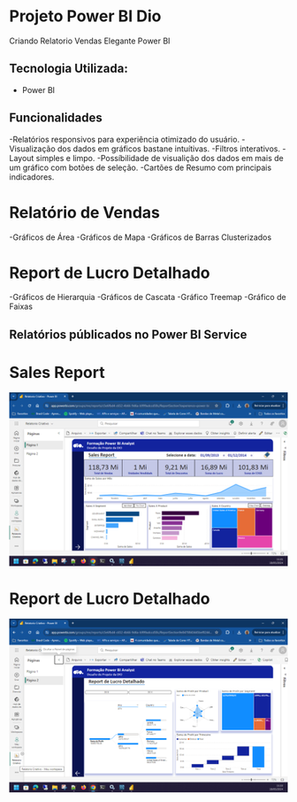 # Projeto Power BI Dio
Criando Relatorio Vendas Elegante Power BI

## Tecnologia Utilizada:
- Power BI

## Funcionalidades

-Relatórios responsivos para experiência otimizado do usuário. 
-Visualização dos dados em gráficos bastane intuítivas.
-Filtros interativos.
-Layout simples e limpo.
-Possíbilidade de visualição dos dados em mais de um gráfico com botões de seleção.
-Cartões de Resumo com principais indicadores.

# Relatório de Vendas
-Gráficos de Área
-Gráficos de Mapa
-Gráficos de Barras Clusterizados

# Report de Lucro Detalhado
-Gráficos de Hierarquia
-Gráficos de Cascata
-Gráfico Treemap
-Gráfico de Faixas

## Relatórios públicados no Power BI Service

# Sales Report
![Tabelas](https://github.com/andersongrampinha/dio_relatorio_criativo/blob/main/Publica%C3%A7%C3%A3o%20Power%20Bi%20Service%20-%20P%C3%A1gina%201.png)

# Report de Lucro Detalhado
![Tabelas](https://github.com/andersongrampinha/dio_relatorio_criativo/blob/main/Publica%C3%A7%C3%A3o%20Power%20Bi%20Service%20-%20P%C3%A1gina%202.png)
